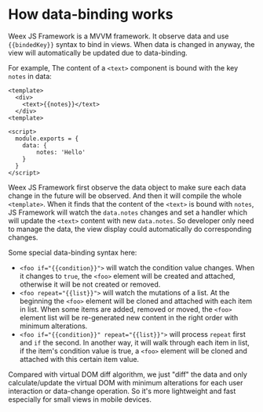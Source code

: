 # How data-binding works

Weex JS Framework is a MVVM framework. It observe data and use
`{{bindedKey}}` syntax to bind in views. When data is changed in anyway, the
view will automatically be updated due to data-binding.

For example, The content of a `<text>` component is bound with the key `notes` in data:

```
<template>
  <div>
    <text>{{notes}}</text>
  </div>
<template>

<script>
  module.exports = {
    data: {
        notes: 'Hello'
    }
  }
</script>
```

Weex JS Framework first observe the data object to make sure each data change in the future will be observed. And then it will compile the whole `<template>`. When it finds that the content of the `<text>` is bound with `notes`, JS Framework will watch the `data.notes` changes and set a handler which will update the `<text>` content with new `data.notes`. So developer only need to manage the data, the view display could automatically do corresponding changes.

Some special data-binding syntax here:

* `<foo if="{{condition}}">` will watch the condition value changes. When it
  changes to `true`, the `<foo>` element will be created and attached,
  otherwise it will be not created or removed.
* `<foo repeat="{{list}}">` will watch the mutations of a list. At the
  beginning the `<foo>` element will be cloned and attached with each item
  in list. When some items are added, removed or moved, the `<foo>` element
  list will be re-generated new content in the right order with minimum
  alterations.
* `<foo if="{{condition}}" repeat="{{list}}">` will process `repeat` first
  and `if` the second. In another way, it will walk through each item in
  list, if the item's condition value is true, a `<foo>` element will be
  cloned and attached with this certain item value.

Compared with virtual DOM diff algorithm, we just "diff" the data and only
calculate/update the virtual DOM with minimum alterations for each user
interaction or data-change operation. So it's more lightweight and fast
especially for small views in mobile devices.
